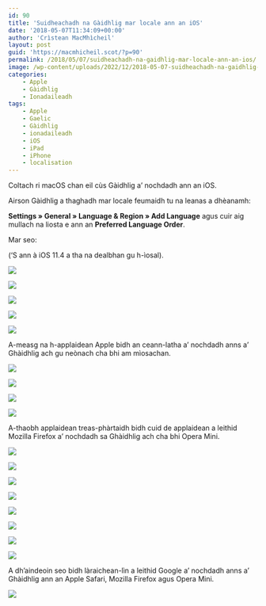 ```yaml
---
id: 90
title: 'Suidheachadh na Gàidhlig mar locale ann an iOS'
date: '2018-05-07T11:34:09+00:00'
author: 'Crìstean MacMhìcheil'
layout: post
guid: 'https://macmhicheil.scot/?p=90'
permalink: /2018/05/07/suidheachadh-na-gaidhlig-mar-locale-ann-an-ios/
image: /wp-content/uploads/2022/12/2018-05-07-suidheachadh-na-gaidhlig-mar-locale-ann-an-ios.png
categories:
    - Apple
    - Gàidhlig
    - Ionadaileadh
tags:
    - Apple
    - Gaelic
    - Gàidhlig
    - ionadaileadh
    - iOS
    - iPad
    - iPhone
    - localisation
---
```


Coltach ri macOS chan eil cùs Gàidhlig a’ nochdadh ann an iOS.

Airson Gàidhlig a thaghadh mar locale feumaidh tu na leanas a dhèanamh:

**Settings » General » Language &amp; Region » Add Language** agus cuir aig mullach na liosta e ann an **Preferred Language Order**.

Mar seo:

(‘S ann à iOS 11.4 a tha na dealbhan gu h-ìosal).

![](/wp-content/uploads/2022/12/2018-05-07-suidheachadh-na-gaidhlig-mar-locale-ann-an-ios-img-01.png)

![](/wp-content/uploads/2022/12/2018-05-07-suidheachadh-na-gaidhlig-mar-locale-ann-an-ios-img-02.png)

![](/wp-content/uploads/2022/12/2018-05-07-suidheachadh-na-gaidhlig-mar-locale-ann-an-ios-img-03.png)

![](/wp-content/uploads/2022/12/2018-05-07-suidheachadh-na-gaidhlig-mar-locale-ann-an-ios-img-04.png)

![](/wp-content/uploads/2022/12/2018-05-07-suidheachadh-na-gaidhlig-mar-locale-ann-an-ios-img-05.png)

A-measg na h-applaidean Apple bidh an ceann-latha a’ nochdadh anns a’ Ghàidhlig ach gu neònach cha bhi am mìosachan.

![](/wp-content/uploads/2022/12/2018-05-07-suidheachadh-na-gaidhlig-mar-locale-ann-an-ios-img-06.png)

![](/wp-content/uploads/2022/12/2018-05-07-suidheachadh-na-gaidhlig-mar-locale-ann-an-ios-img-07.png)

![](/wp-content/uploads/2022/12/2018-05-07-suidheachadh-na-gaidhlig-mar-locale-ann-an-ios-img-08.png)

![](/wp-content/uploads/2022/12/2018-05-07-suidheachadh-na-gaidhlig-mar-locale-ann-an-ios-img-09.png)

A-thaobh applaidean treas-phàrtaidh bidh cuid de applaidean a leithid Mozilla Firefox a’ nochdadh sa Ghàidhlig ach cha bhi Opera Mini.

![](/wp-content/uploads/2022/12/2018-05-07-suidheachadh-na-gaidhlig-mar-locale-ann-an-ios-img-11.png)

![](/wp-content/uploads/2022/12/2018-05-07-suidheachadh-na-gaidhlig-mar-locale-ann-an-ios-img-12.png)

![](/wp-content/uploads/2022/12/2018-05-07-suidheachadh-na-gaidhlig-mar-locale-ann-an-ios-img-13.png)

![](/wp-content/uploads/2022/12/2018-05-07-suidheachadh-na-gaidhlig-mar-locale-ann-an-ios-img-14.png)

![](/wp-content/uploads/2022/12/2018-05-07-suidheachadh-na-gaidhlig-mar-locale-ann-an-ios-img-15.png)

![](/wp-content/uploads/2022/12/2018-05-07-suidheachadh-na-gaidhlig-mar-locale-ann-an-ios-img-16.png)

![](/wp-content/uploads/2022/12/2018-05-07-suidheachadh-na-gaidhlig-mar-locale-ann-an-ios-img-17.png)

![](/wp-content/uploads/2022/12/2018-05-07-suidheachadh-na-gaidhlig-mar-locale-ann-an-ios-img-18.png)

A dh’aindeoin seo bidh làraichean-lìn a leithid Google a’ nochdadh anns a’ Ghàidhlig ann an Apple Safari, Mozilla Firefox agus Opera Mini.

![](/wp-content/uploads/2022/12/2018-05-07-suidheachadh-na-gaidhlig-mar-locale-ann-an-ios-img-10.png)
